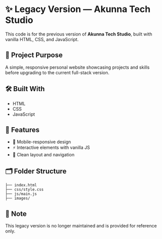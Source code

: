 # ✨ Legacy Version — Akunna Tech Studio

This code is for the previous version of **Akunna Tech Studio**, built with vanilla HTML, CSS, and JavaScript.

## 🎯 Project Purpose

A simple, responsive personal website showcasing projects and skills before upgrading to the current full-stack version.

## 🛠️ Built With

* HTML
* CSS
* JavaScript

## 🌟 Features

* 📱 Mobile-responsive design
* ⚡ Interactive elements with vanilla JS
* 🧭 Clean layout and navigation

## 🗂️ Folder Structure

```
├── index.html
├── css/style.css
├── js/main.js
├── images/
```

## 📌 Note

This legacy version is no longer maintained and is provided for reference only.

